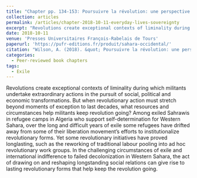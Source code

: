 ```yaml
---
title: "Chapter pp. 134-153: Poursuivre la révolution: une perspective depuis les camps de réfugiés sahraouis"
collection: articles
permalink: /articles/chapter-2018-10-11-everyday-lives-sovereignty
excerpt: "Revolutions create exceptional contexts of liminality during which militants undertake extraordinary actions in the pursuit of social, political and economic transformations."
date: 2018-10-11
venue: 'Presses Universitaires François-Rabelais de Tours'
paperurl: 'https://pufr-editions.fr/produit/sahara-occidental/'
citation: "Wilson, A. (2018). &quot; Poursuivre la révolution: une perspective depuis les camps de réfugiés sahraouis. &quot; In Boulay, S. and Correale, F. (eds) <i> Sahara Occidental: Conflit oubli', population en mouvement (Tours, Presses Universitaires François-Rabelais de Tours), pp. 177-191. </i>."
categories:
  - Peer-reviewed book chapters
tags:
  - Exile
---
```


Revolutions create exceptional contexts of liminality during which militants undertake extraordinary actions in the pursuit of social, political and economic transformations. But when revolutionary action must stretch beyond moments of exception to last decades, what resources and circumstances help militants keep revolution going? Among exiled Sahrawis in refugee camps in Algeria who support self-determination for Western Sahara, over the long and difficult years of exile some refugees have drifted away from some of their liberation movement’s efforts to institutionalize revolutionary forms. Yet some revolutionary initiatives have proved longlasting, such as the reworking of traditional labour pooling into ad hoc revolutionary work groups. In the challenging circumstances of exile and international indifference to failed decolonization in Western Sahara, the act of drawing on and reshaping longstanding social relations can give rise to lasting revolutionary forms that help keep the revolution going. 
